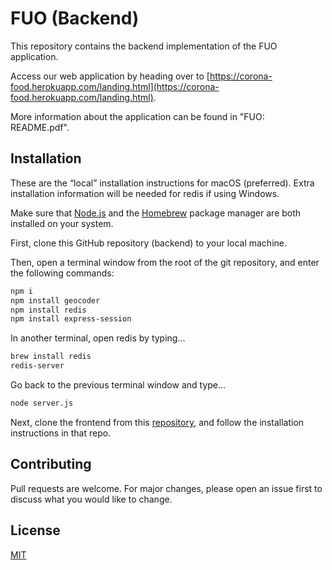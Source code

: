 # FUO (Backend)

This repository contains the backend implementation of the FUO application.

Access our web application by heading over to [https://corona-food.herokuapp.com/landing.html](https://corona-food.herokuapp.com/landing.html).

More information about the application can be found in "FUO: README.pdf".

## Installation


These are the “local” installation instructions for macOS (preferred). Extra installation information will be needed for redis if using Windows.

Make sure that [Node.js](https://nodejs.org/en/download/) and the [Homebrew](https://brew.sh/) package manager are both installed on your system.

First, clone this GitHub repository (backend) to your local machine.

Then, open a terminal window from the root of the git repository, and enter the following commands:

```bash
npm i
npm install geocoder
npm install redis
npm install express-session
```

In another terminal, open redis by typing...

```bash
brew install redis
redis-server
```

Go back to the previous terminal window and type...

```bash
node server.js
```

Next, clone the frontend from this [repository](https://github.com/MoonJiao123/corona-food-app), and follow the installation instructions in that repo.


## Contributing
Pull requests are welcome. For major changes, please open an issue first to discuss what you would like to change.

## License
[MIT](https://choosealicense.com/licenses/mit/)
